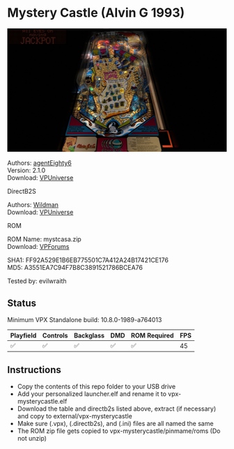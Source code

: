 # Mystery Castle (Alvin G 1993)

![Table Preview](../../images/vpx-mysterycastle.jpg)

Authors: [agentEighty6](https://vpuniverse.com/profile/25523-agenteighty6/)  
Version: 2.1.0  
Download: [VPUniverse](https://vpuniverse.com/files/file/6425-mystery-castle-alvin-g-1993/)

DirectB2S

Authors: [Wildman](https://vpuniverse.com/profile/5-wildman/)  
Download: [VPUniverse](https://vpuniverse.com/files/file/2829-mystery-castle-alvin-g-1993/)

ROM

ROM Name: mystcasa.zip  
Download: [VPForums](https://www.vpforums.org/index.php?app=downloads&showfile=6234)  

SHA1: FF92A529E1B6EB775501C7A412A24B17421CE176  
MD5:  A3551EA7C94F7B8C3891521786BCEA76

Tested by: evilwraith

## Status 

Minimum VPX Standalone build: 10.8.0-1989-a764013

| Playfield | Controls | Backglass | DMD | ROM Required | FPS | 
|-----------|----------|-----------|-----|--------------|-----|
| :white_check_mark: | :white_check_mark: | :white_check_mark: | :white_check_mark: | :white_check_mark: | 45 |

## Instructions

- Copy the contents of this repo folder to your USB drive
- Add your personalized launcher.elf and rename it to vpx-mysterycastle.elf
- Download the table and directb2s listed above, extract (if necessary) and copy to external/vpx-mysterycastle
- Make sure (.vpx), (.directb2s), and (.ini) files are all named the same
- The ROM zip file gets copied to vpx-mysterycastle/pinmame/roms (Do not unzip)
